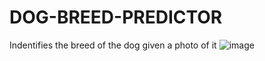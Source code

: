 # DOG-BREED-PREDICTOR
Indentifies the breed of the dog given a photo of it
![image](https://github.com/kishoreVP/DOG-BREED-PREDICTOR/assets/85362315/946ce950-c2a7-436d-9621-99e66d4a27d8)
